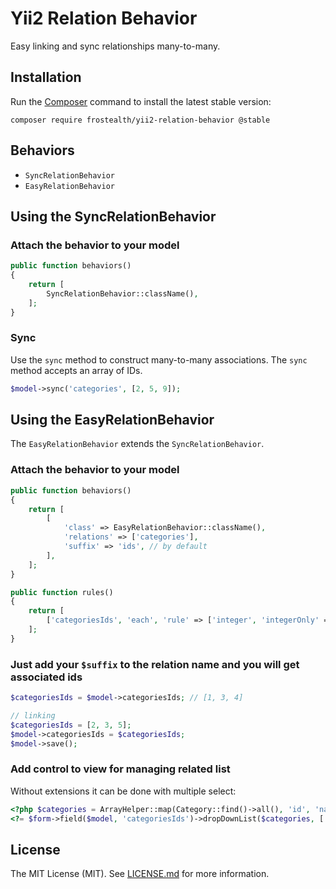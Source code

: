 # Yii2 Relation Behavior

Easy linking and sync relationships many-to-many.

## Installation

Run the [Composer](http://getcomposer.org/download/) command to install the latest stable version:

```
composer require frostealth/yii2-relation-behavior @stable
```

## Behaviors

* `SyncRelationBehavior`
* `EasyRelationBehavior`

## Using the SyncRelationBehavior

### Attach the behavior to your model

```php
public function behaviors()
{
    return [
        SyncRelationBehavior::className(),
    ];
}
```

### Sync

Use the `sync` method to construct many-to-many associations. 
The `sync` method accepts an array of IDs.

```php
$model->sync('categories', [2, 5, 9]);
```

## Using the EasyRelationBehavior

The `EasyRelationBehavior` extends the `SyncRelationBehavior`.

### Attach the behavior to your model

```php
public function behaviors()
{
    return [
        [
            'class' => EasyRelationBehavior::className(),
            'relations' => ['categories'],
            'suffix' => 'ids', // by default
        ],
    ];
}

public function rules()
{
    return [
        ['categoriesIds', 'each', 'rule' => ['integer', 'integerOnly' => true]],
    ];
}
```

### Just add your `$suffix` to the relation name and you will get associated ids

```php
$categoriesIds = $model->categoriesIds; // [1, 3, 4]

// linking
$categoriesIds = [2, 3, 5];
$model->categoriesIds = $categoriesIds;
$model->save();
```

### Add control to view for managing related list

Without extensions it can be done with multiple select:

```php
<?php $categories = ArrayHelper::map(Category::find()->all(), 'id', 'name') ?>
<?= $form->field($model, 'categoriesIds')->dropDownList($categories, ['multiple' => true]) ?>
```

## License

The MIT License (MIT).
See [LICENSE.md](https://github.com/frostealth/yii2-relation-behavior/blob/master/LICENSE.md) for more information.